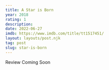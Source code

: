 ```yaml
---
title: A Star is Born
year: 2018
rating: 1
description: 
date: 2022-06-27
imdb: https://www.imdb.com/title/tt1517451/
layout: layouts/post.njk
tag: post
slug: star-is-born
---
```


Review Coming Soon